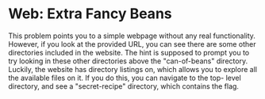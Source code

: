 # Web: Extra Fancy Beans
This problem points you to a simple webpage without any real functionality. 
However, if you look at the provided URL, you can see there are some other 
directories included in the website. The hint is supposed to prompt you to 
try looking in these other directories above the "can-of-beans" directory. 
Luckily, the website has directory listings on, which allows you to explore 
all the available files on it. If you do this, you can navigate to the top-
level directory, and see a "secret-recipe" directory, which contains the 
flag.

